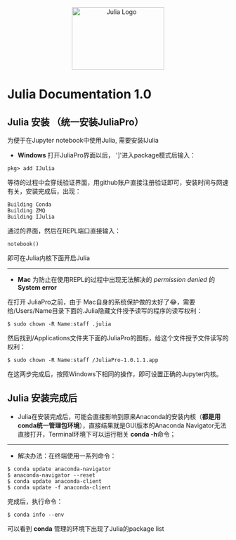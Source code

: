 <a name="logo"/>
<div align="center">
<a href="https://julialang.org/" target="_blank">
<img src="https://julialang.org/images/logo_hires.png" alt="Julia Logo" width="210" height="142"></img>
</a>
</div>

# Julia Documentation 1.0
## Julia  安装 （统一安装JuliaPro）
为便于在Jupyter notebook中使用Julia, 需要安装IJulia
- **Windows** 打开JuliaPro界面以后，   ']'进入package模式后输入：

```
pkg> add IJulia 
```
等待的过程中会穿线验证界面，用github账户直接注册验证即可，安装时间与网速有关，安装完成后，出现：
```
Building Conda 
Building ZMQ
Building IJulia
```
通过的界面，然后在REPL端口直接输入：
```
notebook()
```
即可在Julia内核下面开启Julia

---

- **Mac** 为防止在使用REPL的过程中出现无法解决的 *permission denied* 的 **System error** 

在打开 JuliaPro之前，由于 Mac自身的系统保护做的太好了😂，需要给/Users/Name目录下面的.Julia隐藏文件授予读写的程序的读写权利：

```
$ sudo chown -R Name:staff .julia
```
然后找到/Applications文件夹下面的JuliaPro的图标，给这个文件授予文件读写的权利： 
```
$ sudo chown -R Name:staff /JuliaPro-1.0.1.1.app
```
在这两步完成后，按照Windows下相同的操作，即可设置正确的Jupyter内核。

## Julia 安装完成后
- Julia在安装完成后，可能会直接影响到原来Anaconda的安装内核（**都是用conda统一管理包环境**），直接结果就是GUI版本的Anaconda Navigator无法直接打开，Terminal环境下可以运行相关 **conda -h**命令；
---
- 解决办法：在终端使用一系列命令：
 ```
 $ conda update anaconda-navigator
 $ anaconda-navigator --reset
 $ conda update anaconda-client
 $ conda update -f anaconda-client
 
 ```
  完成后，执行命令：
```
$ conda info --env
```
可以看到 **conda** 管理的环境下出现了Julia的package list
